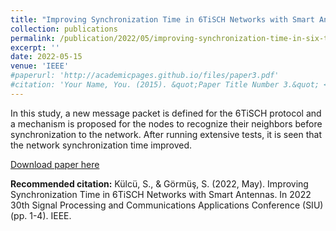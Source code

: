 ```yaml
---
title: "Improving Synchronization Time in 6TiSCH Networks with Smart Antennas"
collection: publications
permalink: /publication/2022/05/improving-synchronization-time-in-six-tisch-networks
excerpt: ''
date: 2022-05-15
venue: 'IEEE'
#paperurl: 'http://academicpages.github.io/files/paper3.pdf'
#citation: 'Your Name, You. (2015). &quot;Paper Title Number 3.&quot; <i>Journal 1</i>. 1(3).'
---
```

In this study, a new message packet is defined for the 6TiSCH protocol and a mechanism is proposed for the nodes to recognize their neighbors before synchronization to the network. After running extensive tests, it is seen that the network synchronization time improved.

[Download paper here](https://ieeexplore.ieee.org/document/9864879)

<b>Recommended citation:</b> Külcü, S., & Görmüş, S. (2022, May). Improving Synchronization Time in 6TiSCH Networks with Smart Antennas. In 2022 30th Signal Processing and Communications Applications Conference (SIU) (pp. 1-4). IEEE.